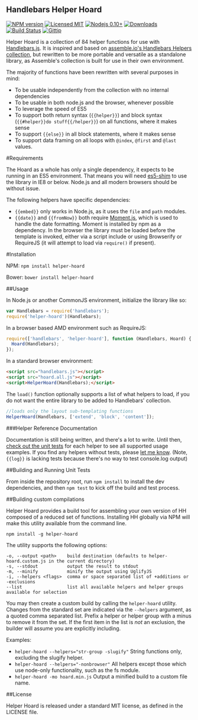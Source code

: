 Handlebars Helper Hoard
---

[![NPM version](https://img.shields.io/npm/v/helper-hoard.svg)](http://badge.fury.io/js/helper-hoard)
[![Licensed MIT](https://img.shields.io/npm/l/helper-hoard.svg)](https://github.com/ChiperSoft/HandlebarsHelperHoard/blob/master/LICENSE.txt)
[![Nodejs 0.10+](https://img.shields.io/badge/node.js-%3E=_0.10-brightgreen.svg)](http://nodejs.org)
[![Downloads](http://img.shields.io/npm/dm/helper-hoard.svg)](http://npmjs.org/helper-hoard)
[![Build Status](https://img.shields.io/travis/ChiperSoft/HandlebarsHelperHoard.svg)](https://travis-ci.org/ChiperSoft/HandlebarsHelperHoard)
[![Gittip](http://img.shields.io/gittip/chipersoft.svg)](https://www.gittip.com/chipersoft/)

Helper Hoard is a collection of 84 helper functions for use with [Handlebars.js](http://handlebarsjs.com).  It is inspired and based on [assemble.io's Handlebars Helpers collection](https://github.com/assemble/handlebars-helpers), but rewritten to be more portable and versatile as a standalone library, as Assemble's collection is built for use in their own environment.

The majority of functions have been rewritten with several purposes in mind:

- To be usable independently from the collection with no internal dependencies
- To be usable in both node.js and the browser, whenever possible
- To leverage the speed of ES5
- To support both return syntax (`{{helper}}`) and block syntax (`{{#helper}}do stuff{{/helper}}`) on all functions, where it makes sense
- To support `{{else}}` in all block statements, where it makes sense
- To support data framing on all loops with `@index`, `@first` and `@last` values.

#Requirements

The Hoard as a whole has only a single dependency, it expects to be running in an ES5 environment. That means you will need [es5-shim](https://github.com/es-shims/es5-shim) to use the library in IE8 or below.  Node.js and all modern browsers should be without issue.

The following helpers have specific dependencies:

- `{{embed}}` only works in Node.js, as it uses the `file` and `path` modules.
- `{{date}}` and `{{fromNow}}` both require [Moment.js](http://momentjs.com), which is used to handle the date formatting. Moment is installed by npm as a dependency. In the browser the library must be loaded before the template is invoked, either via a script include or using Browserify or RequireJS (it will attempt to load via `require()` if present).

#Installation

NPM: `npm install helper-hoard`

Bower: `bower install helper-hoard`

##Usage

In Node.js or another CommonJS environment, initialize the library like so:

```js
var Handlebars = require('handlebars');
require('helper-hoard')(Handlebars);
```

In a browser based AMD environment such as RequireJS:

```js
require(['handlebars', 'helper-hoard'], function (Handlebars, Hoard) {
  Hoard(Handlebars);
});
```

In a standard browser environment:

```html
<script src="handlebars.js"></script>
<script src="hoard.all.js"></script>
<script>HelperHoard(Handlebars);</script>
```

The `load()` function optionally supports a list of what helpers to load, if you do not want the entire library to be added to Handlebars' collection.

```js
//loads only the layout sub-templating functions
HelperHoard(Handlebars, ['extend', 'block', 'content']);
```

###Helper Reference Documentation

Documentation is still being written, and there's a lot to write. Until then, [check out the unit tests](https://github.com/ChiperSoft/HandlebarsHelperHoard/tree/master/tests) for each helper to see all supported usage examples. If you find any helpers without tests, please [let me know](http://twitter.com/ChiperSoft). (Note, `{{log}}` is lacking tests because there's no way to test console.log output)

##Building and Running Unit Tests

From inside the repository root, run `npm install` to install the dev dependencies, and then `npm test` to kick off the build and test process.

##Building custom compilations

Helper Hoard provides a build tool for assembling your own version of HH composed of a reduced set of functions.  Installing HH globally via NPM will make this utility available from the command line.

```
npm install -g helper-hoard
```

The utility supports the following options:

```
-o, --output <path>    build destination (defaults to helper-hoard.custom.js in the current directory)
-s, --stdout           output the result to stdout
-m, --minify           minify the output using UglifyJS
-i, --helpers <flags>  comma or space separated list of +additions or -exclusions
--list                 list all available helpers and helper groups available for selection
```

You may then create a custom build by calling the `helper-hoard` utility.  Changes from the standard set are indicated via the `--helpers` argument, as a quoted comma separated list.  Prefix a helper or helper group with a minus to remove it from the set.  If the first item in the list is *not* an exclusion, the builder will assume you are explicitly including.

Examples:

- `helper-hoard --helpers="str-group -slugify"` String functions only, excluding the slugify helper.
- `helper-hoard --helpers="-nonbrowser"` All helpers except those which use node-only functionality, such as the fs module.
- `helper-hoard -mo hoard.min.js` Output a minified build to a custom file name.

##License

Helper Hoard is released under a standard MIT license, as defined in the LICENSE file.
